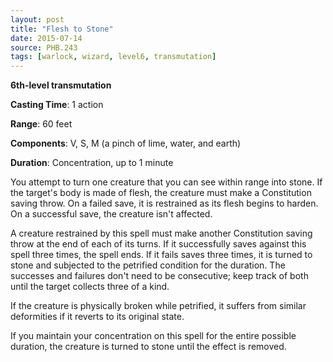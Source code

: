 ```yaml
---
layout: post
title: "Flesh to Stone"
date: 2015-07-14
source: PHB.243
tags: [warlock, wizard, level6, transmutation]
---
```


**6th-level transmutation**

**Casting Time**: 1 action

**Range**: 60 feet

**Components**: V, S, M (a pinch of lime, water, and earth)

**Duration**: Concentration, up to 1 minute

You attempt to turn one creature that you can see within range into stone. If the target's body is made of flesh, the creature must make a Constitution saving throw. On a failed save, it is restrained as its flesh begins to harden. On a successful save, the creature isn't affected.

A creature restrained by this spell must make another Constitution saving throw at the end of each of its turns. If it successfully saves against this spell three times, the spell ends. If it fails saves three times, it is turned to stone and subjected to the petrified condition for the duration. The successes and failures don't need to be consecutive; keep track of both until the target collects three of a kind.

If the creature is physically broken while petrified, it suffers from similar deformities if it reverts to its original state.

If you maintain your concentration on this spell for the entire possible duration, the creature is turned to stone until the effect is removed.